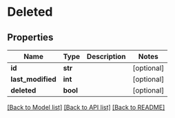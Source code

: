 # Deleted

## Properties
Name | Type | Description | Notes
------------ | ------------- | ------------- | -------------
**id** | **str** |  | [optional] 
**last_modified** | **int** |  | [optional] 
**deleted** | **bool** |  | [optional] 

[[Back to Model list]](../README.md#documentation-for-models) [[Back to API list]](../README.md#documentation-for-api-endpoints) [[Back to README]](../README.md)



